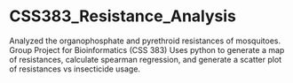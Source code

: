 # CSS383_Resistance_Analysis
 Analyzed the organophosphate and pyrethroid resistances of mosquitoes.
Group Project for Bioinformatics (CSS 383)
Uses python to generate a map of resistances, calculate spearman regression, and generate a scatter plot of resistances vs insecticide usage.
